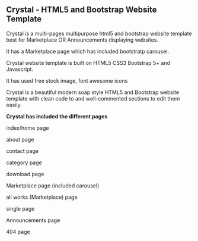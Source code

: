 <h2>Crystal - HTML5 and Bootstrap Website Template</h2>


Crystal is a multi-pages multipurpose html5 and bootstrap website template best for Marketplace OR Announcements displaying websites.

It has a Marketplace page which has included bootstratp carousel.

Crystal website template is built on HTML5 CSS3 Bootstrap 5+ and Javascript.

It has used free stock image, font awesome icons

Crystal is a beautiful modern soap style HTML5 and Bootstrap website template with clean code to and well-commented sections to edit them easily.

<b>Crystal has included the different pages</b>

index/home page

about page

contact page

category page

download page

Marketplace page (included carousel)

all works (Marketplace) page

single page

Announcements page

404 page
